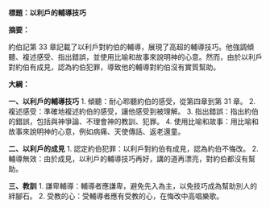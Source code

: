 **標題：以利戶的輔導技巧**

**摘要：**

約伯記第 33 章記載了以利戶對約伯的輔導，展現了高超的輔導技巧。他強調傾聽、複述感受、指出錯誤，並使用比喻和故事來說明神的心意。然而，由於以利戶對約伯有成見，認為約伯犯罪，導致他的輔導對約伯沒有實質幫助。

**大綱：**

**一、以利戶的輔導技巧**
    1. 傾聽：耐心聆聽約伯的感受，從第四章到第 31 章。
    2. 複述感受：準確地複述約伯的感受，讓他感受到被理解。
    3. 指出錯誤：指出約伯的錯誤，包括與神爭論、不理會神的教訓、犯罪。
    4. 使用比喻和故事：用比喻和故事來說明神的心意，例如病痛、天使傳話、返老還童。

**二、以利戶的成見**
    1. 認定約伯犯罪：以利戶對約伯有成見，認為約伯不悔改。
    2. 輔導無效：由於成見，以利戶的輔導技巧再好，講的道再漂亮，對約伯都沒有幫助。

**三、教訓**
    1. 謙卑輔導：輔導者應謙卑，避免先入為主，以免技巧成為幫助別人的絆腳石。
    2. 受教的心：受輔導者應有受教的心，在悔改中高唱樂歌。
